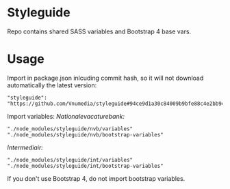 # Styleguide
Repo contains shared SASS variables and Bootstrap 4 base vars.

# Usage
Import in package.json inlcuding commit hash, so it will not download automatically the latest version:
```
"styleguide": "https://github.com/Vnumedia/styleguide#94ce9d1a30c84009b9bfe88c4e2bb946e3e0a89d"
```

Import variables:
*Nationalevacaturebank:*
```
"./node_modules/styleguide/nvb/variables"
"./node_modules/styleguide/nvb/bootstrap-variables"
```
*Intermediair:*
```
"./node_modules/styleguide/int/variables"
"./node_modules/styleguide/int/bootstrap-variables"
```
If you don't use Bootstrap 4, do not import bootstrap variables.
